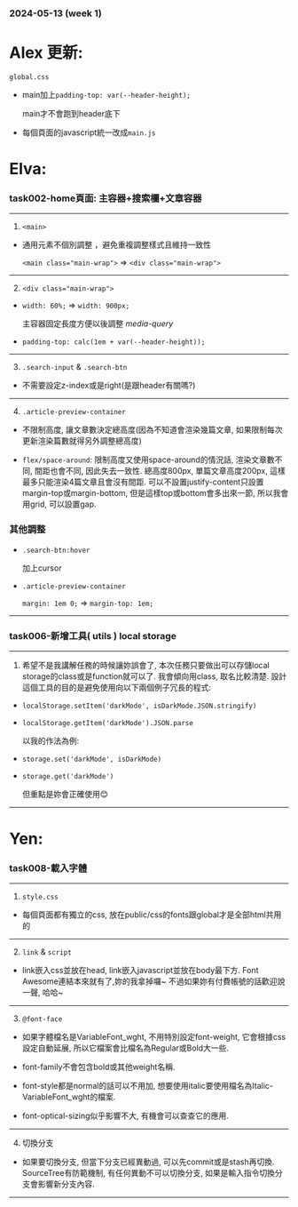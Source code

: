 ### 2024-05-13 (week 1)

# Alex 更新:

`global.css`

- main加上`padding-top: var(--header-height);`

  main才不會跑到header底下

- 每個頁面的javascript統一改成`main.js`


# Elva:

### task002-home頁面: 主容器+搜索欄+文章容器

---

1. `<main>`

- 通用元素不個別調整 ，避免重複調整樣式且維持一致性

  `<main class="main-wrap">` => `<div class="main-wrap">`

---

2. `<div class="main-wrap">`

- `width: 60%;` => `width: 900px;`

  主容器固定長度方便以後調整 *media-query*

- `padding-top: calc(1em + var(--header-height));`

---

3. `.search-input` & `.search-btn`

- 不需要設定z-index或是right(是跟header有關嗎?)

---

4. `.article-preview-container`

- 不限制高度, 讓文章數決定總高度(因為不知道會渲染幾篇文章, 如果限制每次更新渲染篇數就得另外調整總高度)

- `flex/space-around`: 限制高度又使用space-around的情況話, 渲染文章數不同, 間距也會不同, 因此失去一致性. 總高度800px, 單篇文章高度200px, 這樣最多只能渲染4篇文章且會沒有間距. 可以不設置justify-content只設置margin-top或margin-bottom, 但是這樣top或bottom會多出來一節, 所以我會用grid, 可以設置gap.

### 其他調整

- `.search-btn:hover` 

  加上cursor

- `.article-preview-container` 

  `margin: 1em 0;` => `margin-top: 1em;`

---

### task006-新增工具( utils ) local storage

---

1. 希望不是我講解任務的時候讓妳誤會了, 本次任務只要做出可以存儲local storage的class或是function就可以了. 我會傾向用class, 取名比較清楚. 設計這個工具的目的是避免使用向以下兩個例子冗長的程式:

- `localStorage.setItem('darkMode', isDarkMode.JSON.stringify)`

- `localStorage.getItem('darkMode').JSON.parse`

  以我的作法為例:

- `storage.set('darkMode', isDarkMode)`

- `storage.get('darkMode')`

  但重點是妳會正確使用😊

---

# Yen:

### task008-載入字體

---

1. `style.css`

- 每個頁面都有獨立的css, 放在public/css的fonts跟global才是全部html共用的

---

2. `link` & `script`

- link嵌入css並放在head, link嵌入javascript並放在body最下方. Font Awesome連結本來就有了,妳的我拿掉囉~ 不過如果妳有付費帳號的話歡迎說一聲, 哈哈~

---

3. `@font-face`

- 如果字體檔名是VariableFont_wght, 不用特別設定font-weight, 它會根據css設定自動延展, 所以它檔案會比檔名為Regular或Bold大一些. 

- font-family不會包含bold或其他weight名稱. 

- font-style都是normal的話可以不用加, 想要使用italic要使用檔名為Italic-VariableFont_wght的檔案.

- font-optical-sizing似乎影響不大, 有機會可以查查它的應用.

---

4. 切換分支

- 如果要切換分支, 但當下分支已經異動過, 可以先commit或是stash再切換. SourceTree有防範機制, 有任何異動不可以切換分支, 如果是輸入指令切換分支會影響新分支內容.

---